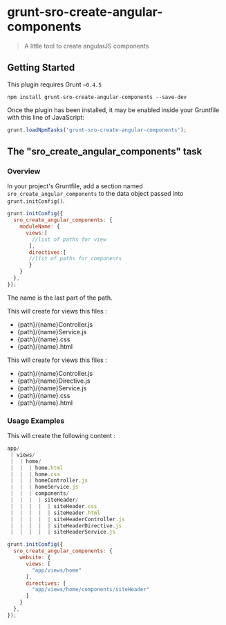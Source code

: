 # grunt-sro-create-angular-components

> A little tool to create angularJS  components

## Getting Started
This plugin requires Grunt `~0.4.5`

```shell
npm install grunt-sro-create-angular-components --save-dev
```

Once the plugin has been installed, it may be enabled inside your Gruntfile with this line of JavaScript:

```js
grunt.loadNpmTasks('grunt-sro-create-angular-components');
```

## The "sro_create_angular_components" task

### Overview
In your project's Gruntfile, add a section named `sro_create_angular_components` to the data object passed into `grunt.initConfig()`.

```js
grunt.initConfig({
  sro_create_angular_components: {
    moduleName: {
      views:[
        //list of paths for view
       ],
       directives:[
       //list of paths for components
       }
    }
  },
});
```

The name is the last part of the path.

This will create for views this files :
- {path}/{name}Controller.js
- {path}/{name}Service.js
- {path}/{name}.css
- {path}/{name}.html

This will create for views this files :
- {path}/{name}Controller.js
- {path}/{name}Directive.js
- {path}/{name}Service.js
- {path}/{name}.css
- {path}/{name}.html

### Usage Examples

This will create the following content :

```js
app/
 | views/
 |  | home/
 |  |  | home.html
 |  |  | home.css
 |  |  | homeController.js
 |  |  | homeService.js
 |  |  | components/
 |  |  |  | siteHeader/
 |  |  |  |  | siteHeader.css
 |  |  |  |  | siteHeader.html
 |  |  |  |  | siteHeaderController.js
 |  |  |  |  | siteHeaderDirective.js
 |  |  |  |  | siteHeaderService.js
 ```

```js
grunt.initConfig({
  sro_create_angular_components: {
    website: {
      views: [
        "app/views/home"
      ],
      directives: [
        "app/views/home/components/siteHeader"
      ]
    }
  },
});
```
